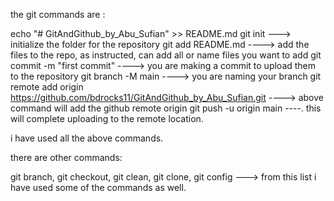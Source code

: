 the git commands are :


echo "# GitAndGithub_by_Abu_Sufian" >> README.md
git init  ---> initialize the folder for the repository
git add README.md ----> add the files to the repo, as instructed, can add all or name files you want to add
git commit -m "first commit" ----> you are making a commit to upload them to the repository
git branch -M main ----> you are naming your branch
git remote add origin https://github.com/bdrocks11/GitAndGithub_by_Abu_Sufian.git  ---->
above command will add the github remote origin
git push -u origin main ----. this will complete uploading to the remote location.

 i have used all the above commands. 

there are other commands:

git branch, git checkout, git clean, git clone, git config ---> from this list i have used some of the commands as well. 


